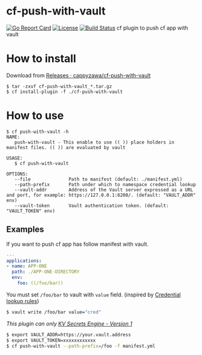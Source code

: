 # cf-push-with-vault
[![Go Report Card](https://goreportcard.com/badge/github.com/cappyzawa/cf-push-with-vault)](https://goreportcard.com/report/github.com/cappyzawa/cf-push-with-vault)
[![License](https://img.shields.io/badge/License-Apache%202.0-blue.svg)](https://opensource.org/licenses/Apache-2.0)
[![Build Status](https://concourse.ik.am:14161/api/v1/teams/cappyzawa/pipelines/cf-push-with-vault/jobs/test-master/badge)](https://concourse.ik.am:14161/teams/cappyzawa/pipelines/cf-push-with-vault)
cf plugin to push cf app with vault

# How to install
Download from [Releases · cappyzawa/cf\-push\-with\-vault](https://github.com/cappyzawa/cf-push-with-vault/releases)
```
$ tar -zxvf cf-push-with-vault_*.tar.gz
$ cf install-plugin -f ./cf-push-with-vault 
```

# How to use
```
$ cf push-with-vault -h
NAME:
   push-with-vault - This enable to use (( )) place holders in manifest files. (( )) are evaluated by vault

USAGE:
   $ cf push-with-vault

OPTIONS:
   --file              Path to manifest (default: ./manifest.yml)
   --path-prefix       Path under which to namespace credential lookup
   --vault-addr        Address of the Vault server expressed as a URL and port, for example: https://127.0.0.1:8200/. (default: "VAULT_ADDR" env)
   --vault-token       Vault authentication token. (default: "VAULT_TOKEN" env)
```

## Examples 
If you want to push cf app has follow manifest with vault.

```yml
---
applications:
- name: APP-ONE
  path: ./APP-ONE-DIRECTORY
  env:
    foo: ((/foo/bar))
```

You must set `/foo/bar` to vault with `value` field. (inspired by [Credential lookup rules](https://concourse-ci.org/vault-credential-manager.html))

```bash
$ vault write /foo/bar value="cred"
```

_This plugin can only [KV Secrets Engine \- Version 1](https://www.vaultproject.io/docs/secrets/kv/kv-v1.html)_

```bash
$ export VAULT_ADDR=https://your.vault.address
$ export VAULT_TOKEN=xxxxxxxxxxxx
$ cf push-with-vault --path-prefix=/foo -f manifest.yml
```
